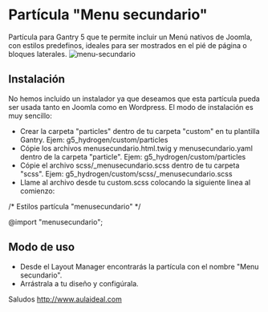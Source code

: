 # Partícula "Menu secundario"
Partícula para Gantry 5 que te permite incluir un Menú nativos de Joomla, con estilos predefinos, ideales para ser mostrados en el pié de página o bloques laterales. 
![menu-secundario](https://user-images.githubusercontent.com/9434043/27343549-e8d31164-55a8-11e7-804d-8f3b9266e3c7.jpg)


Instalación
-----------
No hemos incluido un instalador ya que deseamos que esta partícula pueda ser usada tanto en Joomla como en Wordpress. 
El modo de instalación es muy sencillo:

+ Crear la carpeta "particles" dentro de tu carpeta "custom" en tu plantilla Gantry. Ejem: g5_hydrogen/custom/particles
+ Cópie los archivos menusecundario.html.twig y menusecundario.yaml dentro de la carpeta "particle". Ejem: g5_hydrogen/custom/particles
+ Cópie el archivo scss/_menusecundario.scss dentro de tu carpeta "scss". Ejem: g5_hydrogen/custom/scss/_menusecundario.scss
+ Llame al archivo desde tu custom.scss colocando la siguiente linea al comienzo: 
  
/* Estilos partícula "menusecundario" */
  
  @import "menusecundario";

Modo de uso
-----------
+ Desde el Layout Manager encontrarás la partícula con el nombre "Menu secundario". 
+ Arrástrala a tu  diseño y configúrala.

Saludos
http://www.aulaideal.com

